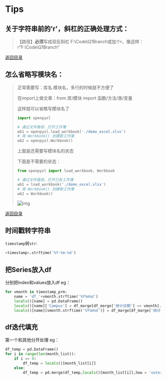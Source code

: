 # Tips

## 关于字符串前的'r'，斜杠的正确处理方式：

> 【路径】**必须**写成双反斜杠 F:\\Code\\Q1Branch或加个r，像这样： r“F:\Code\Q1Branch”

[返回目录](#目录)

## 怎么省略写模块名：

> 正常需要写：库名.模块名，多行的时候就不方便了
>
> 在import上做文章：from 库/模块 import 函数/方法/类/变量
>
> 这样就可以省略写模块名了
>
> ```python
> import openpyxl
> 
> # 通过文件路径，打开工作簿
> wb1 = openpyxl.load_workbook('./demo_excel.xlsx')
> # 用 Workbook() 创建新工作簿
> wb2 = openpyxl.Workbook()
> ```
>
> 上面是还需要写模块名的状态
>
> 下面是不需要的状态：
>
> ```python
> from openpyxl import load_workbook, Workbook
> 
> # 通过文件路径，打开已有工作簿
> wb1 = load_workbook('./demo_excel.xlsx')
> # 用 Workbook() 创建新工作簿
> wb2 = Workbook()
> ```
>
> ![img](https://adamyide-1256435674.cos.ap-shanghai.myqcloud.com/2020-11-22-164449.jpg)

[返回目录](#目录)

## 时间戳转字符串
`timestamp`转`str`:
```python
<timestamp>.strftime('%Y-%m-%d')
```

## 把Series放入df
分别把index和values放入df
eg：
```python
for vmonth in timestamp_prm:
	name = 'df_'+vmonth.strftime('%Y%m%d')
	locals()[name] = pd.DataFrame()
	locals()[name]['Campus'] = df_marge[df_marge['统计日期'] == vmonth].Campus.value_counts().index
	locals()[name][vmonth.strftime('%Y%m%d')] = df_marge[df_marge['统计日期'] == vmonth].Campus.value_counts().values
```

## df迭代填充
第一个和其他分开处理
eg：
```python
df_temp = pd.DataFrame()
for i in range(len(month_list)):
	if i == 0:
		df_temp = locals()[month_list[i]]
	else:
		df_temp = pd.merge(df_temp,locals()[month_list[i]],how = 'outer',on = 'Campus')
```
